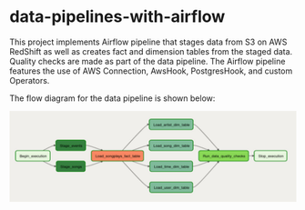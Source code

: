 # data-pipelines-with-airflow
This project implements Airflow pipeline that stages data from S3 on AWS RedShift 
as well as creates fact and dimension tables from the staged data. Quality checks 
are made as part of the data pipeline. The Airflow pipeline features the use of
AWS Connection, AwsHook, PostgresHook, and custom Operators.

The flow diagram for the data pipeline is shown below:

![Data pipeline diagram](https://github.com/itoro-michael/data-pipelines-with-airflow/blob/main/dags/project/data_pipeline.jpg?raw=true)